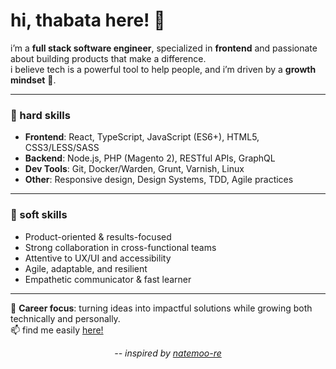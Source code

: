 # hi, thabata here! 👋

i’m a **full stack software engineer**, specialized in **frontend** and passionate about building products that make a difference.  
i believe tech is a powerful tool to help people, and i’m driven by a **growth mindset** 🚀.  

---

### 🔧 hard skills
- **Frontend**: React, TypeScript, JavaScript (ES6+), HTML5, CSS3/LESS/SASS  
- **Backend**: Node.js, PHP (Magento 2), RESTful APIs, GraphQL  
- **Dev Tools**: Git, Docker/Warden, Grunt, Varnish, Linux  
- **Other**: Responsive design, Design Systems, TDD, Agile practices

---

### 🌱 soft skills
- Product-oriented & results-focused  
- Strong collaboration in cross-functional teams  
- Attentive to UX/UI and accessibility  
- Agile, adaptable, and resilient  
- Empathetic communicator & fast learner  

---

📌 **Career focus**: turning ideas into impactful solutions while growing both technically and personally.  
📫 find me easily [here!](https://www.linkedin.com/in/thabatadornelas/)

<p align="center">
  <i>-- inspired by <a href="https://github.com/natemoo-re">natemoo-re</a></i>
</p>
